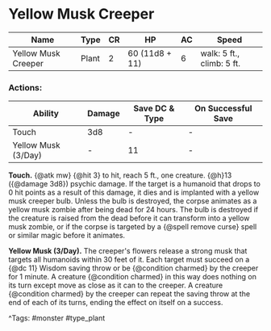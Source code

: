# Yellow Musk Creeper

| Name | Type | CR | HP | AC | Speed |
|------|------|----|----|----|-------|
| Yellow Musk Creeper | Plant | 2 | 60 (11d8 + 11) | 6 | walk: 5 ft., climb: 5 ft. |

### Actions:

| Ability | Damage | Save DC & Type | On Successful Save |
|---------|--------|----------------|--------------------|
| Touch | 3d8 | - | - |
| Yellow Musk (3/Day) | - | 11 | - |


**Touch.** {@atk mw} {@hit 3} to hit, reach 5 ft., one creature. {@h}13 ({@damage 3d8}) psychic damage. If the target is a humanoid that drops to 0 hit points as a result of this damage, it dies and is implanted with a yellow musk creeper bulb. Unless the bulb is destroyed, the corpse animates as a yellow musk zombie after being dead for 24 hours. The bulb is destroyed if the creature is raised from the dead before it can transform into a yellow musk zombie, or if the corpse is targeted by a {@spell remove curse} spell or similar magic before it animates.

**Yellow Musk (3/Day).** The creeper's flowers release a strong musk that targets all humanoids within 30 feet of it. Each target must succeed on a {@dc 11} Wisdom saving throw or be {@condition charmed} by the creeper for 1 minute. A creature {@condition charmed} in this way does nothing on its turn except move as close as it can to the creeper. A creature {@condition charmed} by the creeper can repeat the saving throw at the end of each of its turns, ending the effect on itself on a success.

^Tags: #monster #type_plant
